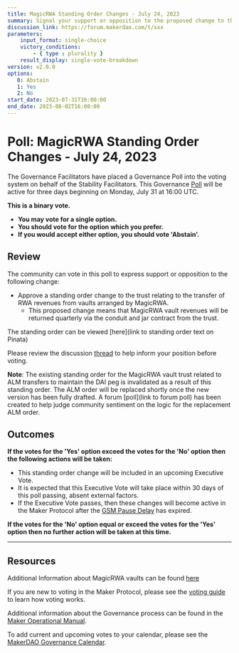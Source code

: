 ```yaml
---
title: MagicRWA Standing Order Changes - July 24, 2023
summary: Signal your support or opposition to the proposed change to the MagicRWA Standing Order.
discussion_link: https://forum.makerdao.com/t/xxx
parameters:
    input_format: single-choice
    victory_conditions:
        - { type : plurality }
    result_display: single-vote-breakdown
version: v2.0.0
options:
   0: Abstain
   1: Yes
   2: No
start_date: 2023-07-31T16:00:00
end_date: 2023-08-02T16:00:00
---
```

# Poll: MagicRWA Standing Order Changes - July 24, 2023

The Governance Facilitators have placed a Governance Poll into the voting system on behalf of the Stability Facilitators. This Governance [Poll](https://manual.makerdao.com/governance/governance-cycle/weekly-governance-cycle#weekly-governance-cycle-definitions-mip16c1) will be active for three days beginning on Monday, July 31 at 16:00 UTC.

**This is a binary vote.**
- **You may vote for a single option.**
- **You should vote for the option which you prefer.**
- **If you would accept either option, you should vote 'Abstain'.**

## Review

The community can vote in this poll to express support or opposition to the following change:
* Approve a standing order change to the trust relating to the transfer of RWA revenues from vaults arranged by MagicRWA.
  - This proposed change means that MagicRWA vault revenues will be returned quarterly via the conduit and jar contract from the trust.

 The standing order can be viewed [here](link to standing order text on Pinata)

Please review the discussion [thread](https://forum.makerdao.com/txxx) to help inform your position before voting.

**Note**: The existing standing order for the MagicRWA vault trust related to ALM transfers to maintain the DAI peg is invalidated as a result of this standing order. The ALM order will be replaced shortly once the new version has been fully drafted. A forum [poll](link to forum poll) has been created to help judge community sentiment on the logic for the replacement ALM order.


## Outcomes

**If the votes for the 'Yes' option exceed the votes for the 'No' option then the following actions will be taken:**
* This standing order change will be included in an upcoming Executive Vote.
* It is expected that this Executive Vote will take place within 30 days of this poll passing, absent external factors.
* If the Executive Vote passes, then these changes will become active in the Maker Protocol after the [GSM Pause Delay](https://manual.makerdao.com/parameter-index/core/param-gsm-pause-delay) has expired.

**If the votes for the 'No' option equal or exceed the votes for the 'Yes' option then no further action will be taken at this time.**

---

## Resources

Additional Information about MagicRWA vaults can be found [here](link)

If you are new to voting in the Maker Protocol, please see the [voting guide](https://manual.makerdao.com/governance/voting-in-makerdao/on-chain-governance) to learn how voting works.

Additional information about the Governance process can be found in the [Maker Operational Manual](https://manual.makerdao.com).

To add current and upcoming votes to your calendar, please see the [MakerDAO Governance Calendar](https://manual.makerdao.com/makerdao/calendars/governance-calendar).
